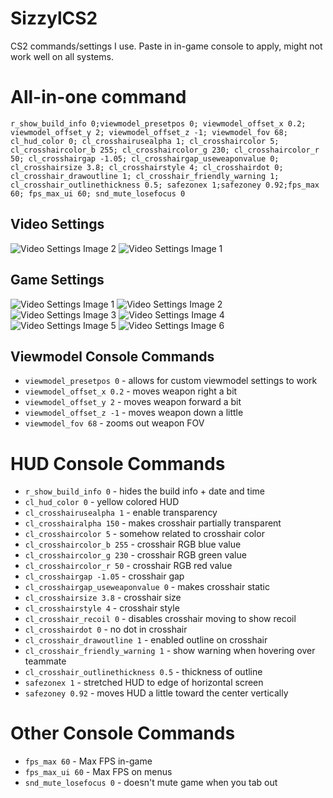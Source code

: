 # SizzylCS2
CS2 commands/settings I use. Paste in in-game console to apply, might not work well on all systems.

# All-in-one command
```r_show_build_info 0;viewmodel_presetpos 0; viewmodel_offset_x 0.2; viewmodel_offset_y 2; viewmodel_offset_z -1; viewmodel_fov 68; cl_hud_color 0; cl_crosshairusealpha 1; cl_crosshaircolor 5; cl_crosshaircolor_b 255; cl_crosshaircolor_g 230; cl_crosshaircolor_r 50; cl_crosshairgap -1.05; cl_crosshairgap_useweaponvalue 0; cl_crosshairsize 3.8; cl_crosshairstyle 4; cl_crosshairdot 0; cl_crosshair_drawoutline 1; cl_crosshair_friendly_warning 1; cl_crosshair_outlinethickness 0.5; safezonex 1;safezoney 0.92;fps_max 60; fps_max_ui 60; snd_mute_losefocus 0```

## Video Settings
![Video Settings Image 2](https://github.com/Sizzyl/SizzylCS2/blob/master/video_settings_2.png)
![Video Settings Image 1](https://github.com/Sizzyl/SizzylCS2/blob/master/video_settings.png)

## Game Settings
![Video Settings Image 1](https://github.com/Sizzyl/SizzylCS2/blob/master/game_settings.png)
![Video Settings Image 2](https://github.com/Sizzyl/SizzylCS2/blob/master/game_settings_2.png)
![Video Settings Image 3](https://github.com/Sizzyl/SizzylCS2/blob/master/game_settings_3.png)
![Video Settings Image 4](https://github.com/Sizzyl/SizzylCS2/blob/master/game_settings_4.png)
![Video Settings Image 5](https://github.com/Sizzyl/SizzylCS2/blob/master/game_settings_5.png)
![Video Settings Image 6](https://github.com/Sizzyl/SizzylCS2/blob/master/game_settings_6.png)

## Viewmodel Console Commands
- ```viewmodel_presetpos 0``` - allows for custom viewmodel settings to work
- ```viewmodel_offset_x 0.2``` - moves weapon right a bit
- ```viewmodel_offset_y 2``` - moves weapon forward a bit
- ```viewmodel_offset_z -1``` - moves weapon down a little
- ```viewmodel_fov 68``` - zooms out weapon FOV

# HUD Console Commands
- ```r_show_build_info 0``` - hides the build info + date and time
- ```cl_hud_color 0``` - yellow colored HUD
- ```cl_crosshairusealpha 1``` - enable transparency
- ```cl_crosshairalpha 150``` - makes crosshair partially transparent
- ```cl_crosshaircolor 5``` - somehow related to crosshair color
- ```cl_crosshaircolor_b 255``` - crosshair RGB blue value
- ```cl_crosshaircolor_g 230``` - crosshair RGB green value
- ```cl_crosshaircolor_r 50``` - crosshair RGB red value
- ```cl_crosshairgap -1.05``` - crosshair gap
- ```cl_crosshairgap_useweaponvalue 0``` - makes crosshair static
- ```cl_crosshairsize 3.8``` - crosshair size
- ```cl_crosshairstyle 4``` - crosshair style
- ```cl_crosshair_recoil 0``` - disables crosshair moving to show recoil
- ```cl_crosshairdot 0``` - no dot in crosshair
- ```cl_crosshair_drawoutline 1``` - enabled outline on crosshair
- ```cl_crosshair_friendly_warning 1``` - show warning when hovering over teammate
- ```cl_crosshair_outlinethickness 0.5``` - thickness of outline
- ```safezonex 1``` - stretched HUD to edge of horizontal screen
- ```safezoney 0.92``` - moves HUD a little toward the center vertically

# Other Console Commands
- ```fps_max 60``` - Max FPS in-game
- ```fps_max_ui 60``` - Max FPS on menus
- ```snd_mute_losefocus 0``` - doesn't mute game when you tab out
